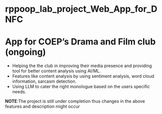# rppoop_lab_project_Web_App_for_DNFC

# App for COEP’s Drama and Film club (ongoing)
  * Helping the the club in improving their media presence and providing tool for better content analysis using AI/ML.
  * Features like content analysis by using sentiment analysis, word cloud information, sarcasm detection.
  * Using LLM to cater the right monologue based on the users specific needs.

**NOTE**:The project is still under completion thus changes in the above features and description might occur
